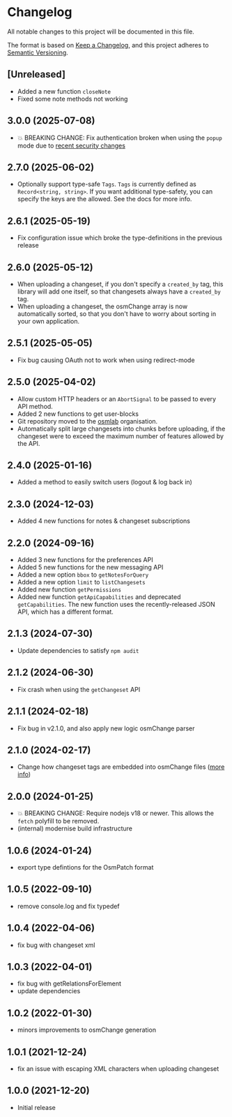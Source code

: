 # Changelog

All notable changes to this project will be documented in this file.

The format is based on [Keep a Changelog](https://keepachangelog.com/en/1.0.0/),
and this project adheres to [Semantic Versioning](https://semver.org/spec/v2.0.0.html).

## [Unreleased]

- Added a new function `closeNote`
- Fixed some note methods not working

## 3.0.0 (2025-07-08)

- 💥 BREAKING CHANGE: Fix authentication broken when using the `popup` mode due to [recent security changes](https://github.com/openstreetmap/openstreetmap-website/commit/2ff4d6)

## 2.7.0 (2025-06-02)

- Optionally support type-safe `Tags`. `Tags` is currently defined as `Record<string, string>`. If you want additional type-safety, you can specify the keys are the allowed. See the docs for more info.

## 2.6.1 (2025-05-19)

- Fix configuration issue which broke the type-definitions in the previous release

## 2.6.0 (2025-05-12)

- When uploading a changeset, if you don't specify a `created_by` tag, this library will add one itself, so that changesets always have a `created_by` tag.
- When uploading a changeset, the osmChange array is now automatically sorted, so that you don't have to worry about sorting in your own application.

## 2.5.1 (2025-05-05)

- Fix bug causing OAuth not to work when using redirect-mode

## 2.5.0 (2025-04-02)

- Allow custom HTTP headers or an `AbortSignal` to be passed to every API method.
- Added 2 new functions to get user-blocks
- Git repository moved to the [osmlab](https://github.com/osmlab) organisation.
- Automatically split large changesets into chunks before uploading, if the changeset were to exceed the maximum number of features allowed by the API.

## 2.4.0 (2025-01-16)

- Added a method to easily switch users (logout & log back in)

## 2.3.0 (2024-12-03)

- Added 4 new functions for notes & changeset subscriptions

## 2.2.0 (2024-09-16)

- Added 3 new functions for the preferences API
- Added 5 new functions for the new messaging API
- Added a new option `bbox` to `getNotesForQuery`
- Added a new option `limit` to `listChangesets`
- Added new function `getPermissions`
- Added new function `getApiCapabilities` and deprecated `getCapabilities`. The new function uses the recently-released JSON API, which has a different format.

## 2.1.3 (2024-07-30)

- Update dependencies to satisfy `npm audit`

## 2.1.2 (2024-06-30)

- Fix crash when using the `getChangeset` API

## 2.1.1 (2024-02-18)

- Fix bug in v2.1.0, and also apply new logic osmChange parser

## 2.1.0 (2024-02-17)

- Change how changeset tags are embedded into osmChange files ([more info](https://community.osm.org/t/108670/8))

## 2.0.0 (2024-01-25)

- 💥 BREAKING CHANGE: Require nodejs v18 or newer. This allows the `fetch` polyfill to be removed.
- (internal) modernise build infrastructure

## 1.0.6 (2024-01-24)

- export type defintions for the OsmPatch format

## 1.0.5 (2022-09-10)

- remove console.log and fix typedef

## 1.0.4 (2022-04-06)

- fix bug with changeset xml

## 1.0.3 (2022-04-01)

- fix bug with getRelationsForElement
- update dependencies

## 1.0.2 (2022-01-30)

- minors improvements to osmChange generation

## 1.0.1 (2021-12-24)

- fix an issue with escaping XML characters when uploading changeset

## 1.0.0 (2021-12-20)

- Initial release
